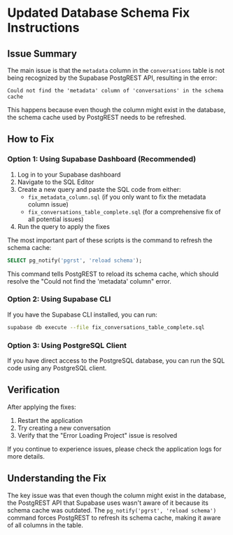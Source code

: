 # Updated Database Schema Fix Instructions

## Issue Summary

The main issue is that the `metadata` column in the `conversations` table is not being recognized by the Supabase PostgREST API, resulting in the error:

```
Could not find the 'metadata' column of 'conversations' in the schema cache
```

This happens because even though the column might exist in the database, the schema cache used by PostgREST needs to be refreshed.

## How to Fix

### Option 1: Using Supabase Dashboard (Recommended)

1. Log in to your Supabase dashboard
2. Navigate to the SQL Editor
3. Create a new query and paste the SQL code from either:
   - `fix_metadata_column.sql` (if you only want to fix the metadata column issue)
   - `fix_conversations_table_complete.sql` (for a comprehensive fix of all potential issues)
4. Run the query to apply the fixes

The most important part of these scripts is the command to refresh the schema cache:

```sql
SELECT pg_notify('pgrst', 'reload schema');
```

This command tells PostgREST to reload its schema cache, which should resolve the "Could not find the 'metadata' column" error.

### Option 2: Using Supabase CLI

If you have the Supabase CLI installed, you can run:

```bash
supabase db execute --file fix_conversations_table_complete.sql
```

### Option 3: Using PostgreSQL Client

If you have direct access to the PostgreSQL database, you can run the SQL code using any PostgreSQL client.

## Verification

After applying the fixes:

1. Restart the application
2. Try creating a new conversation
3. Verify that the "Error Loading Project" issue is resolved

If you continue to experience issues, please check the application logs for more details.

## Understanding the Fix

The key issue was that even though the column might exist in the database, the PostgREST API that Supabase uses wasn't aware of it because its schema cache was outdated. The `pg_notify('pgrst', 'reload schema')` command forces PostgREST to refresh its schema cache, making it aware of all columns in the table. 
